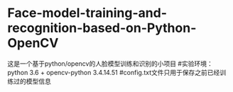 # Face-model-training-and-recognition-based-on-Python-OpenCV
这是一个基于python/opencv的人脸模型训练和识别的小项目
  #实验环境：python 3.6 + opencv-python 3.4.14.51
  #config.txt文件只用于保存之前已经训练过的模型信息
